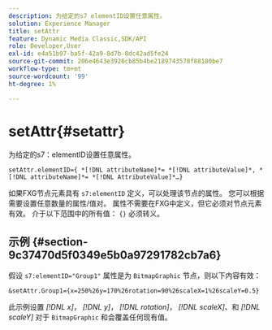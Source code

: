 ```yaml
---
description: 为给定的s7 elementID设置任意属性。
solution: Experience Manager
title: setAttr
feature: Dynamic Media Classic,SDK/API
role: Developer,User
exl-id: e4a51b97-ba5f-42a9-8d7b-8dc42ad5fe24
source-git-commit: 206e4643e3926cb85b4be2189743578f88180be7
workflow-type: tm+mt
source-wordcount: '99'
ht-degree: 1%

---
```


# setAttr{#setattr}

为给定的s7：elementID设置任意属性。

`setAttr.elementID={ *[!DNL attributeName]*= *[!DNL attributeValue]*, *[!DNL attributeName]*= *[!DNL AttributeValue]*…}`

如果FXG节点元素具有 `s7:elementID` 定义，可以处理该节点的属性。 您可以根据需要设置任意数量的属性/值对。 属性不需要在FXG中定义，但它必须对节点元素有效。 介于以下范围中的所有值： `{}` 必须转义。

## 示例 {#section-9c37470d5f0349e5b0a97291782cb7a6}

假设 `s7:elementID="Group1"` 属性是为 `BitmapGraphic` 节点，则以下内容有效：

`&setAttr.Group1={x=250%26y=170%26rotation=90%26scaleX=1%26scaleY=0.5}`

此示例设置 *[!DNL x]*， *[!DNL y]*， *[!DNL rotation]*， *[!DNL scaleX]*、和 *[!DNL scaleY]* 对于 `BitmapGraphic` 和会覆盖任何现有值。
